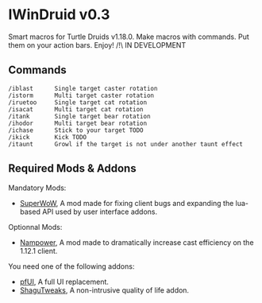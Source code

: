 # IWinDruid v0.3

Smart macros for Turtle Druids v1.18.0. Make macros with commands. Put them on your action bars. Enjoy!
/!\ IN DEVELOPMENT

## Commands

    /iblast      Single target caster rotation
    /istorm      Multi target caster rotation
    /iruetoo     Single target cat rotation
    /isacat      Multi target cat rotation
    /itank       Single target bear rotation
    /ihodor      Multi target bear rotation
    /ichase      Stick to your target TODO
    /ikick       Kick TODO
    /itaunt      Growl if the target is not under another taunt effect

## Required Mods & Addons
Mandatory Mods:
* [SuperWoW](https://github.com/balakethelock/SuperWoW/), A mod made for fixing client bugs and expanding the lua-based API used by user interface addons.

Optionnal Mods:
* [Nampower](https://github.com/pepopo978/nampower/), A mod made to dramatically increase cast efficiency on the 1.12.1 client.

You need one of the following addons:
* [pfUI](https://shagu.org/pfUI/), A full UI replacement.
* [ShaguTweaks](https://shagu.org/ShaguTweaks/), A non-intrusive quality of life addon.